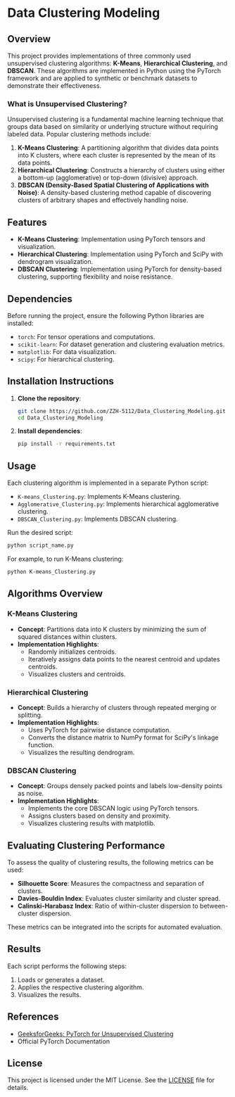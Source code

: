 # Data Clustering Modeling

## Overview

This project provides implementations of three commonly used unsupervised clustering algorithms: **K-Means**, **Hierarchical Clustering**, and **DBSCAN**. These algorithms are implemented in Python using the PyTorch framework and are applied to synthetic or benchmark datasets to demonstrate their effectiveness.

### What is Unsupervised Clustering?
Unsupervised clustering is a fundamental machine learning technique that groups data based on similarity or underlying structure without requiring labeled data. Popular clustering methods include:

1. **K-Means Clustering**: A partitioning algorithm that divides data points into K clusters, where each cluster is represented by the mean of its data points.
2. **Hierarchical Clustering**: Constructs a hierarchy of clusters using either a bottom-up (agglomerative) or top-down (divisive) approach.
3. **DBSCAN (Density-Based Spatial Clustering of Applications with Noise)**: A density-based clustering method capable of discovering clusters of arbitrary shapes and effectively handling noise.

## Features
- **K-Means Clustering**: Implementation using PyTorch tensors and visualization.
- **Hierarchical Clustering**: Implementation using PyTorch and SciPy with dendrogram visualization.
- **DBSCAN Clustering**: Implementation using PyTorch for density-based clustering, supporting flexibility and noise resistance.

## Dependencies
Before running the project, ensure the following Python libraries are installed:

- `torch`: For tensor operations and computations.
- `scikit-learn`: For dataset generation and clustering evaluation metrics.
- `matplotlib`: For data visualization.
- `scipy`: For hierarchical clustering.

## Installation Instructions

1. **Clone the repository**:
   ```bash
   git clone https://github.com/ZZH-5112/Data_Clustering_Modeling.git
   cd Data_Clustering_Modeling
   ```

2. **Install dependencies**:
   ```bash
   pip install -r requirements.txt
   ```

## Usage
Each clustering algorithm is implemented in a separate Python script:

- `K-means_Clustering.py`: Implements K-Means clustering.
- `Agglomerative_Clustering.py`: Implements hierarchical agglomerative clustering.
- `DBSCAN_Clustering.py`: Implements DBSCAN clustering.

Run the desired script:
```bash
python script_name.py
```
For example, to run K-Means clustering:
```bash
python K-means_Clustering.py
```

## Algorithms Overview

### K-Means Clustering
- **Concept**: Partitions data into K clusters by minimizing the sum of squared distances within clusters.
- **Implementation Highlights**:
  - Randomly initializes centroids.
  - Iteratively assigns data points to the nearest centroid and updates centroids.
  - Visualizes clusters and centroids.

### Hierarchical Clustering
- **Concept**: Builds a hierarchy of clusters through repeated merging or splitting.
- **Implementation Highlights**:
  - Uses PyTorch for pairwise distance computation.
  - Converts the distance matrix to NumPy format for SciPy's linkage function.
  - Visualizes the resulting dendrogram.

### DBSCAN Clustering
- **Concept**: Groups densely packed points and labels low-density points as noise.
- **Implementation Highlights**:
  - Implements the core DBSCAN logic using PyTorch tensors.
  - Assigns clusters based on density and proximity.
  - Visualizes clustering results with matplotlib.

## Evaluating Clustering Performance
To assess the quality of clustering results, the following metrics can be used:

- **Silhouette Score**: Measures the compactness and separation of clusters.
- **Davies-Bouldin Index**: Evaluates cluster similarity and cluster spread.
- **Calinski-Harabasz Index**: Ratio of within-cluster dispersion to between-cluster dispersion.

These metrics can be integrated into the scripts for automated evaluation.

## Results
Each script performs the following steps:
1. Loads or generates a dataset.
2. Applies the respective clustering algorithm.
3. Visualizes the results.

## References
- [GeeksforGeeks: PyTorch for Unsupervised Clustering](https://www.geeksforgeeks.org/pytorch-for-unsupervised-clustering/)
- Official PyTorch Documentation

## License
This project is licensed under the MIT License. See the [LICENSE](LICENSE) file for details.